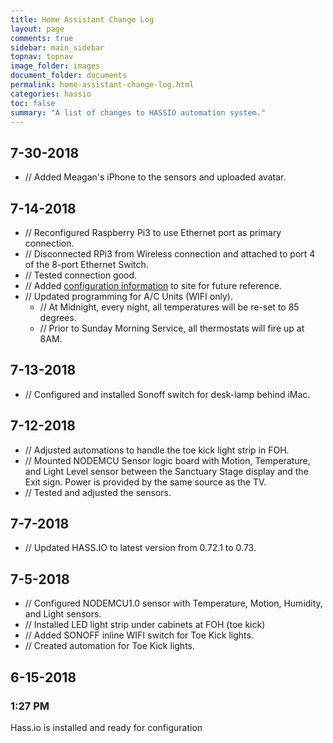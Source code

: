 ```yaml
---
title: Home Assistant Change Log
layout: page
comments: true
sidebar: main_sidebar
topnav: topnav
image_folder: images
document_folder: documents
permalink: home-assistant-change-log.html
categories: hassio
toc: false
summary: "A list of changes to HASSIO automation system."
---
```


## 7-30-2018

-	// Added Meagan's iPhone to the sensors and uploaded avatar.

## 7-14-2018

-	// Reconfigured Raspberry Pi3 to use Ethernet port as primary connection.
-	// Disconnected RPi3 from Wireless connection and attached to port 4 of the 8-port Ethernet Switch.
-	// Tested connection good.
-	// Added [configuration information](raspberry-pi-network-configuration.html) to site for future reference.
-	// Updated programming for A/C Units (WIFI only).
	-	// At Midnight, every night, all temperatures will be re-set to 85 degrees.
	-	// Prior to Sunday Morning Service, all thermostats will fire up at 8AM.

## 7-13-2018

-	// Configured and installed Sonoff switch for desk-lamp behind iMac.

## 7-12-2018

-	// Adjusted automations to handle the toe kick light strip in FOH.
-	// Mounted NODEMCU Sensor logic board with Motion, Temperature, and Light Level sensor between the Sanctuary Stage display and the Exit sign.  Power is provided by the same source as the TV.
-	// Tested and adjusted the sensors.

## 7-7-2018
- // Updated HASS.IO to latest version from 0.72.1 to 0.73.

## 7-5-2018
- // Configured NODEMCU1.0 sensor with Temperature, Motion, Humidity, and Light sensors.
- // Installed LED light strip under cabinets at FOH (toe kick)
- // Added SONOFF inline WIFI switch for Toe Kick lights.
- // Created automation for Toe Kick lights.

## 6-15-2018
### 1:27 PM
Hass.io is installed and ready for configuration